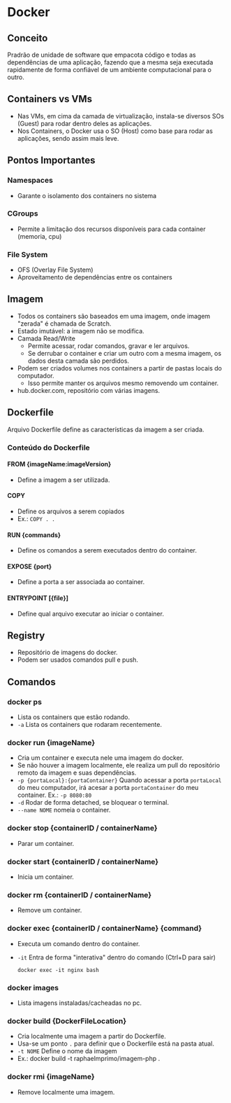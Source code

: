# Docker

## Conceito

Pradrão de unidade de software que empacota código e todas as dependências de uma aplicação, fazendo que a mesma seja executada rapidamente de forma confiável de um ambiente computacional para o outro.


## Containers vs VMs

- Nas VMs, em cima da camada de virtualização, instala-se diversos SOs (Guest) para rodar dentro deles as aplicações.
- Nos Containers, o Docker usa o SO (Host) como base para rodar as aplicações, sendo assim mais leve.


## Pontos Importantes

### Namespaces

- Garante o isolamento dos containers no sistema

### CGroups

- Permite a limitação dos recursos disponíveis para cada container (memoria, cpu)

### File System

- OFS (Overlay File System)
- Aproveitamento de dependências entre os containers


## Imagem

- Todos os containers são baseados em uma imagem, onde imagem "zerada" é chamada de Scratch.
- Estado imutável: a imagem não se modifica.
- Camada Read/Write
  - Permite acessar, rodar comandos, gravar e ler arquivos.
  - Se derrubar o container e criar um outro com a mesma imagem, os dados desta camada são perdidos.
- Podem ser criados volumes nos containers a partir de pastas locais do computador.
  - Isso permite manter os arquivos mesmo removendo um container. 
- hub.docker.com, repositório com várias imagens.

## Dockerfile

Arquivo Dockerfile define as características da imagem a ser criada.

### Conteúdo do Dockerfile

#### FROM {imageName:imageVersion}

- Define a imagem a ser utilizada.

#### COPY

- Define os arquivos a serem copiados
- Ex.: `COPY . .`

#### RUN {commands}

- Define os comandos a serem executados dentro do container.

#### EXPOSE {port}

- Define a porta a ser associada ao container.

#### ENTRYPOINT [{file}]

- Define qual arquivo executar ao iniciar o container.


## Registry

- Repositório de imagens do docker.
- Podem ser usados comandos pull e push.

## Comandos

### docker ps

- Lista os containers que estão rodando.
- `-a` Lista os containers que rodaram recentemente.

### docker run {imageName}

- Cria um container e executa nele uma imagem do docker.
- Se não houver a imagem localmente, ele realiza um pull do repositório remoto da imagem e suas dependências.
- `-p {portaLocal}:{portaContainer}` Quando acessar a porta `portaLocal` do meu computador, irá acesar a porta `portaContainer` do meu container. Ex.: `-p 8080:80` 
- `-d` Rodar de forma detached, se bloquear o terminal.
- `--name NOME` nomeia o container.

### docker stop {containerID / containerName}

- Parar um container.

### docker start {containerID / containerName}

- Inicia um container.

### docker rm {containerID / containerName}

- Remove um container.

### docker exec {containerID / containerName} {command}

- Executa um comando dentro do container.
- `-it` Entra de forma "interativa" dentro do comando (Ctrl+D para sair)

      docker exec -it nginx bash
      
### docker images

- Lista imagens instaladas/cacheadas no pc.

### docker build {DockerFileLocation}

- Cria localmente uma imagem a partir do Dockerfile.
- Usa-se um ponto `.` para definir que o Dockerfile está na pasta atual.
- `-t NOME` Define o nome da imagem
- Ex.: docker build -t raphaelmprimo/imagem-php .

### docker rmi {imageName}

- Remove localmente uma imagem.

